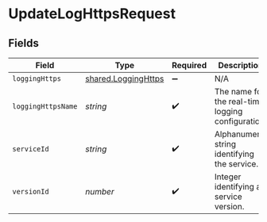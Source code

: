 # UpdateLogHttpsRequest


## Fields

| Field                                                      | Type                                                       | Required                                                   | Description                                                | Example                                                    |
| ---------------------------------------------------------- | ---------------------------------------------------------- | ---------------------------------------------------------- | ---------------------------------------------------------- | ---------------------------------------------------------- |
| `loggingHttps`                                             | [shared.LoggingHttps](../../models/shared/logginghttps.md) | :heavy_minus_sign:                                         | N/A                                                        |                                                            |
| `loggingHttpsName`                                         | *string*                                                   | :heavy_check_mark:                                         | The name for the real-time logging configuration.          | test-log-endpoint                                          |
| `serviceId`                                                | *string*                                                   | :heavy_check_mark:                                         | Alphanumeric string identifying the service.               | SU1Z0isxPaozGVKXdv0eY                                      |
| `versionId`                                                | *number*                                                   | :heavy_check_mark:                                         | Integer identifying a service version.                     | 1                                                          |